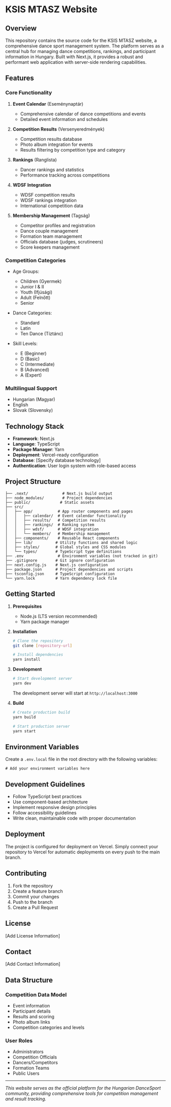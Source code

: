 # KSIS MTASZ Website

## Overview

This repository contains the source code for the KSIS MTASZ website, a comprehensive dance sport management system. The platform serves as a central hub for managing dance competitions, rankings, and participant information in Hungary. Built with Next.js, it provides a robust and performant web application with server-side rendering capabilities.

## Features

### Core Functionality

1. **Event Calendar** (Eseménynaptár)
   - Comprehensive calendar of dance competitions and events
   - Detailed event information and schedules

2. **Competition Results** (Versenyeredmények)
   - Competition results database
   - Photo album integration for events
   - Results filtering by competition type and category

3. **Rankings** (Ranglista)
   - Dancer rankings and statistics
   - Performance tracking across competitions

4. **WDSF Integration**
   - WDSF competition results
   - WDSF rankings integration
   - International competition data

5. **Membership Management** (Tagság)
   - Competitor profiles and registration
   - Dance couple management
   - Formation team management
   - Officials database (judges, scrutineers)
   - Score keepers management

### Competition Categories

- Age Groups:
  - Children (Gyermek)
  - Junior I & II
  - Youth (Ifjúsági)
  - Adult (Felnőtt)
  - Senior

- Dance Categories:
  - Standard
  - Latin
  - Ten Dance (Tíztánc)

- Skill Levels:
  - E (Beginner)
  - D (Basic)
  - C (Intermediate)
  - B (Advanced)
  - A (Expert)

### Multilingual Support

- Hungarian (Magyar)
- English
- Slovak (Slovensky)

## Technology Stack

- **Framework**: Next.js
- **Language**: TypeScript
- **Package Manager**: Yarn
- **Deployment**: Vercel-ready configuration
- **Database**: [Specify database technology]
- **Authentication**: User login system with role-based access

## Project Structure

```
├── .next/               # Next.js build output
├── node_modules/        # Project dependencies
├── public/             # Static assets
├── src/
│   ├── app/           # App router components and pages
│   │   ├── calendar/  # Event calendar functionality
│   │   ├── results/   # Competition results
│   │   ├── rankings/  # Ranking system
│   │   ├── wdsf/      # WDSF integration
│   │   └── members/   # Membership management
│   ├── components/    # Reusable React components
│   ├── lib/          # Utility functions and shared logic
│   ├── styles/       # Global styles and CSS modules
│   └── types/        # TypeScript type definitions
├── .env               # Environment variables (not tracked in git)
├── .gitignore        # Git ignore configuration
├── next.config.js    # Next.js configuration
├── package.json      # Project dependencies and scripts
├── tsconfig.json     # TypeScript configuration
└── yarn.lock         # Yarn dependency lock file
```

## Getting Started

1. **Prerequisites**
   - Node.js (LTS version recommended)
   - Yarn package manager

2. **Installation**

   ```bash
   # Clone the repository
   git clone [repository-url]

   # Install dependencies
   yarn install
   ```

3. **Development**

   ```bash
   # Start development server
   yarn dev
   ```

   The development server will start at `http://localhost:3000`

4. **Build**

   ```bash
   # Create production build
   yarn build

   # Start production server
   yarn start
   ```

## Environment Variables

Create a `.env.local` file in the root directory with the following variables:

```
# Add your environment variables here
```

## Development Guidelines

- Follow TypeScript best practices
- Use component-based architecture
- Implement responsive design principles
- Follow accessibility guidelines
- Write clean, maintainable code with proper documentation

## Deployment

The project is configured for deployment on Vercel. Simply connect your repository to Vercel for automatic deployments on every push to the main branch.

## Contributing

1. Fork the repository
2. Create a feature branch
3. Commit your changes
4. Push to the branch
5. Create a Pull Request

## License

[Add License Information]

## Contact

[Add Contact Information]

## Data Structure

### Competition Data Model

- Event information
- Participant details
- Results and scoring
- Photo album links
- Competition categories and levels

### User Roles

- Administrators
- Competition Officials
- Dancers/Competitors
- Formation Teams
- Public Users

---
*This website serves as the official platform for the Hungarian DanceSport community, providing comprehensive tools for competition management and result tracking.*
